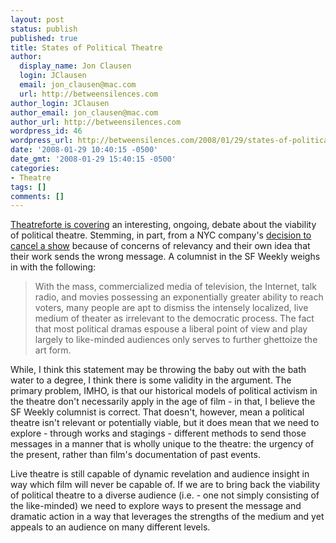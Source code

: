 ```yaml
---
layout: post
status: publish
published: true
title: States of Political Theatre
author:
  display_name: Jon Clausen
  login: JClausen
  email: jon_clausen@mac.com
  url: http://betweensilences.com
author_login: JClausen
author_email: jon_clausen@mac.com
author_url: http://betweensilences.com
wordpress_id: 46
wordpress_url: http://betweensilences.com/2008/01/29/states-of-political-theatre/
date: '2008-01-29 10:40:15 -0500'
date_gmt: '2008-01-29 15:40:15 -0500'
categories:
- Theatre
tags: []
comments: []
---
```

<p><a href="http://www.avltheatre.com/forte/2008/01/the_state_of_political_theatre.html">Theatreforte is covering</a> an interesting, ongoing, debate about the viability of political theatre.  Stemming, in part, from a NYC company's <a href="http://www.noahdiamond.com/zeitgeist2030.html">decision to cancel a show</a> because of concerns of relevancy and their own idea that their work sends the wrong message.  A columnist in the SF Weekly weighs in with the following:</p>
<blockquote><p>
With the mass, commercialized media of television, the Internet, talk radio, and movies possessing an exponentially greater ability to reach voters, many people are apt to dismiss the intensely localized, live medium of theater as irrelevant to the democratic process. The fact that most political dramas espouse a liberal point of view and play largely to like-minded audiences only serves to further ghettoize the art form.
</p></blockquote>
<p>While, I think this statement may be throwing the baby out with the bath water to a degree, I think there is some validity in the argument.  The primary problem, IMHO, is that our historical models of political activism in the theatre don't necessarily apply in the age of film - in that, I believe the SF Weekly columnist is correct.  That doesn't, however, mean a political theatre isn't relevant or potentially viable, but it does mean that we need to explore - through works and stagings - different methods to send those messages in a manner that is wholly unique to the theatre:  the urgency of the present, rather than film's documentation of past events.</p>
<p>Live theatre is still capable of dynamic revelation and audience insight in way which film will never be capable of.  If we are to bring back the viability of political theatre to a diverse audience (i.e. - one not simply consisting of the like-minded) we need to explore ways to present the message and dramatic action in a way that leverages the strengths of the medium and yet appeals to an audience on many different levels.</p>

